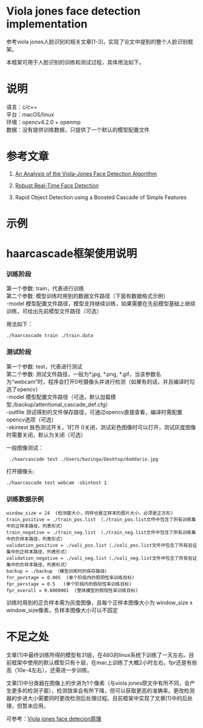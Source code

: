 Viola jones face detection implementation
====

参考viola jones人脸识别的相关文章[1-3]，实现了论文中提到的整个人脸识别框架。  

本框架可用于人脸识别的训练和测试过程，具体用法如下。   



# 说明
语言：c/c++  
平台：macOS/linux  
环境：opencv4.2.0 + openmp  
数据：没有提供训练数据，只提供了一个默认的模型配置文件


参考文章
======
1. [An Analysis of the Viola-Jones Face Detection Algorithm]( http://www.ipol.im/pub/art/2014/104/article.pdf)

2. [Robust Real-Time Face Detection](https://www.face-rec.org/algorithms/Boosting-Ensemble/16981346.pdf)

3. Rapid Object Detection using a Boosted Cascade of Simple Features

   


示例
=====







haarcascade框架使用说明
====



### 训练阶段 

第一个参数: train，代表进行训练  
第二个参数: 模型训练时用到的数据文件路径（下面有数据格式示例）  
-model 模型配置文件路径，模型支持继续训练，如果需要在先前模型基础上继续训练，可给出先前模型文件路径（可选）  

用法如下：

    ./haarcascade train ./train.data 



### 测试阶段

第一个参数: test，代表进行测试  
第二个参数: 测试文件路径，一般为*.jpg, *.png, *.gif，当该参数名为“webcam”时，程序会打开0号摄像头并进行检测（如果有的话，并且编译时勾选了opencv）  
-model 模型配置文件路径（可选，默认加载模型./backup/attentional_cascade_def.cfg）  
-outfile 测试得到的文件保存路径，可通过opencv直接查看，编译时需配置opencv选项（可选）  
-skintest 肤色测试开关，1打开  0关闭，测试彩色图像时可以打开，测试灰度图像时需要关闭，默认为关闭（可选） 

一般图像测试：

     ./haarcascade test ./Users/bazinga/Desktop/daddario.jpg

打开摄像头:

```
./haarcascade test webcam -skintest 1
```



### 训练数据示例

    window_size = 24  (检测窗大小，同样也是正样本的图片大小，必须是正方形)
    train_positive = ./train_pos.list （./train_pos.list文件中包含了所有训练集中的正样本路径，列表形式）
    train_negative = ./train_neg.list （./train_neg.list文件中包含了所有训练集中的负样本路径，列表形式）
    validation_positive = ./vali_pos.list（./vali_pos.list文件中包含了所有验证集中的正样本路径，列表形式）
    validation_negative = ./vali_neg.list（./vali_neg.list文件中包含了所有验证集中的负样本路径，列表形式）
    backup = ./backup （模型训练时的保存路径）
    fnr_perstage = 0.005  (单个阶段内的假阴性率训练目标)
    fpr_perstage = 0.5   (单个阶段内的假阳性率训练目标)
    fpr_overall = 0.0000001  (整体模型的假阳性率训练目标)

训练时用到的正负样本需为灰度图像，且每个正样本图像大小为 window_size x window_size像素，负样本图像大小可以不固定



# 不足之处

文章[1]中最终训练所得的模型有31层，在48G的linux系统下训练了一天左右。目前框架中使用的默认模型只有十层，在mac上训练了大概2小时左右，fpr还是有些高（10e-4左右），还需进一步训练。

文章[1]中分类器在图像上的步进为1个像素（与viola jones原文中有所不同，会产生更多的检测子窗），检测效率会有所下降，但可以获取更高的准确率。更改检测器的步进大小需要同时更改检测后处理过程。目前框架中实现了文章[1]中的后处理，但暂未应用。




可参考：[Viola jones face detecion原理]()

